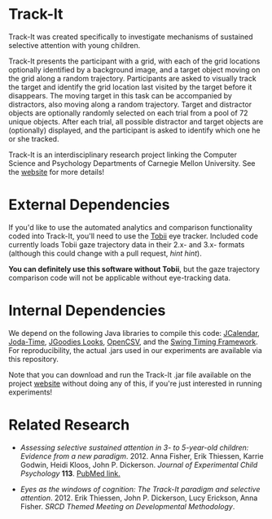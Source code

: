 Track-It
=======

Track-It was created specifically to investigate mechanisms of sustained selective attention with young children.

Track-It presents the participant with a grid, with each of the grid locations optionally identified by a background image, and a target object moving on the grid along a random trajectory. Participants are asked to visually track the target and identify the grid location last visited by the target before it disappears. The moving target in this task can be accompanied by distractors, also moving along a random trajectory. Target and distractor objects are optionally randomly selected on each trial from a pool of 72 unique objects. After each trial, all possible distractor and target objects are (optionally) displayed, and the participant is asked to identify which one he or she tracked.

Track-It is an interdisciplinary research project linking the Computer Science and Psychology Departments of Carnegie Mellon University.  See the [website](http://www.psy.cmu.edu/~trackit/) for more details!
  

External Dependencies
=====================
If you'd like to use the automated analytics and comparison functionality coded into Track-It, you'll need to use the [Tobii](<http://www.tobii.com/>) eye tracker.  Included code currently loads Tobii gaze trajectory data in their 2.x- and 3.x- formats (although this could change with a pull request, *hint hint*).

**You can definitely use this software without Tobii**, but the gaze trajectory comparison code will not be applicable without eye-tracking data.


Internal Dependencies
=====================
We depend on the following Java libraries to compile this code: [JCalendar](http://www.toedter.com/en/jcalendar/), [Joda-Time](http://joda-time.sourceforge.net/), [JGoodies Looks](http://www.jgoodies.com/freeware/libraries/looks/), [OpenCSV](<http://opencsv.sourceforge.net/>), and the [Swing Timing Framework](https://java.net/projects/timingframework).  For reproducibility, the actual .jars used in our experiments are available via this repository.  

Note that you can download and run the Track-It .jar file available on the project [website](http://www.psy.cmu.edu/~trackit/) without doing any of this, if you're just interested in running experiments!


Related Research
================

*   *Assessing selective sustained attention in 3- to 5-year-old children: Evidence from a new paradigm*.  2012.  Anna Fisher, Erik Thiessen, Karrie Godwin, Heidi Kloos, John P. Dickerson.  *Journal of Experimental Child Psychology* **113**.  [PubMed link.](http://www.ncbi.nlm.nih.gov/pubmed/23022318)

*   *Eyes as the windows of cognition: The Track-It paradigm and selective attention*.  2012.  Erik Thiessen, John P. Dickerson, Lucy Erickson, Anna Fisher.  *SRCD Themed Meeting on Developmental Methodology*.